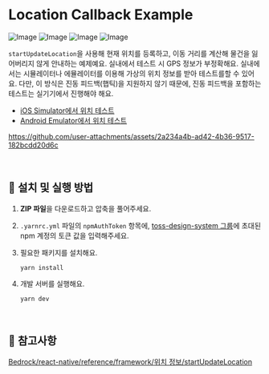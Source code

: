 # Location Callback Example

![Image](https://github.com/user-attachments/assets/e3e87c6f-75f1-4ad8-9c0f-1a4a13666f9f)
![Image](https://github.com/user-attachments/assets/de8efa61-1879-4916-8373-3537e63312fe)
![Image](https://github.com/user-attachments/assets/62eb3e4d-a6e1-493e-b76e-69bad926c2d8)
![Image](https://github.com/user-attachments/assets/5af3b63b-bda7-4ddb-9ae9-8c90fe747baf)

`startUpdateLocation`을 사용해 현재 위치를 등록하고, 이동 거리를 계산해 물건을 잃어버리지 않게 안내하는 예제예요. 실내에서 테스트 시 GPS 정보가 부정확해요. 실내에서는 시뮬레이터나 에뮬레이터를 이용해 가상의 위치 정보를 받아 테스트를할 수 있어요. 다만, 이 방식은 진동 피드백(햅틱)을 지원하지 않기 때문에, 진동 피드백을 포함하는 테스트는 실기기에서 진행해야 해요.

- [iOS Simulator에서 위치 테스트](https://developer.apple.com/documentation/xcode/testing-complex-hardware-device-scenarios-in-simulator#Test-changing-locations)
- [Android Emulator에서 위치 테스트](https://developer.android.com/studio/run/emulator-extended-controls?hl=ko#:~:text=%EC%B6%94%EA%B0%80%EB%A5%BC%20%EC%B0%B8%EA%B3%A0%ED%95%98%EC%84%B8%EC%9A%94.-,%EC%9C%84%EC%B9%98,-%EC%97%90%EB%AE%AC%EB%A0%88%EC%9D%B4%ED%84%B0%EB%A5%BC%20%EC%82%AC%EC%9A%A9%ED%95%98%EB%A9%B4%20%EC%97%90%EB%AE%AC%EB%A0%88%EC%9D%B4%EC%85%98%EB%90%9C)

https://github.com/user-attachments/assets/2a234a4b-ad42-4b36-9517-182bcdd20d6c

<br />

## 🚀 설치 및 실행 방법

1. **ZIP 파일**을 다운로드하고 압축을 풀어주세요.

2. `.yarnrc.yml` 파일의 `npmAuthToken` 항목에, [toss-design-system 그룹](https://tossmini-docs.toss.im/tds-react-native/setup-npm/)에 초대된 npm 계정의 토큰 값을 입력해주세요.

3. 필요한 패키지를 설치해요.

   ```
   yarn install
   ```

4. 개발 서버를 실행해요.

   ```
   yarn dev
   ```

<br />

## 📌 참고사항

[Bedrock/react-native/reference/framework/위치 정보/startUpdateLocation](https://tossmini-docs.toss.im/react-native/reference/framework/%EC%9C%84%EC%B9%98%20%EC%A0%95%EB%B3%B4/startUpdateLocation.html)
